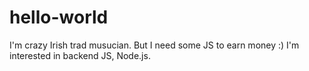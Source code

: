 # hello-world
I'm crazy Irish trad musucian. But I need some JS to earn money :)
I'm interested in backend JS, Node.js.

